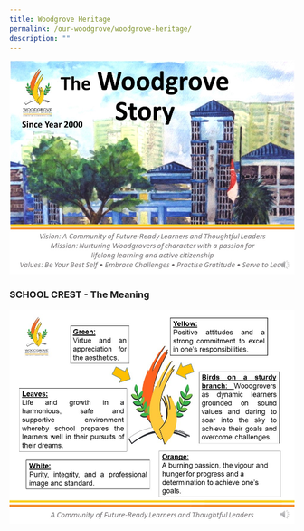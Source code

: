 ```yaml
---
title: Woodgrove Heritage
permalink: /our-woodgrove/woodgrove-heritage/
description: ""
---
```

![The Woodgrove Story](/images/Slide1.jpeg)

### **SCHOOL CREST - The Meaning**

![SCHOOL CREST - The Meaning](/images/The%20Woodgrove%20Story.jpeg)